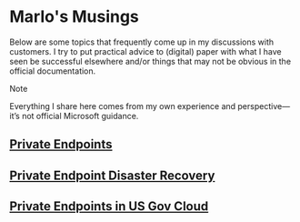 # Marlo's Musings

Below are some topics that frequently come up in my discussions with customers. I try to put practical advice to (digital) paper with what I have seen be successful elsewhere and/or things that may not be obvious in the official documentation.

> [!NOTE]
> Everything I share here comes from my own experience and perspective—it’s not official Microsoft guidance.

## [Private Endpoints](./private-endpoints.md)

## [Private Endpoint Disaster Recovery](./private-endpoint-dr.md)

## [Private Endpoints in US Gov Cloud](./gov-private-endpoints.md)